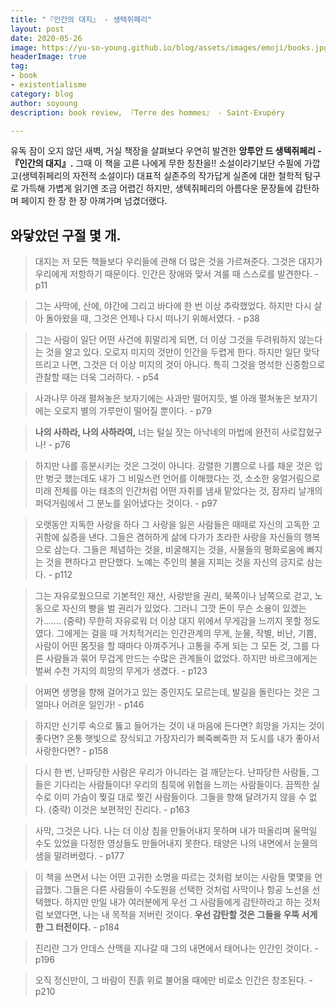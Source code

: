 ```yaml
---
title: "『인간의 대지』 - 생텍쥐페리"
layout: post
date: 2020-05-26
image: https://yu-so-young.github.io/blog/assets/images/emoji/books.jpg
headerImage: true
tag:
- book
- existentialisme
category: blog
author: soyoung
description: book review, 『Terre des hommes』 - Saint-Exupéry

---
```


유독 잠이 오지 않던 새벽, 거실 책장을 살펴보다 우연히 발견한 **앙투안 드 생텍쥐페리 - 『인간의 대지』.** 그때 이 책을 고른 나에게 무한 칭찬을!! 소설이라기보단 수필에 가깝고(생텍쥐페리의 자전적 소설이다) 대표적 실존주의 작가답게 실존에 대한 철학적 탐구로 가득해 가볍게 읽기엔 조금 어렵긴 하지만, 생텍쥐페리의 아름다운 문장들에 감탄하며 페이지 한 장 한 장 아껴가며 넘겼더랬다.  
  
  
## 와닿았던 구절 몇 개.

> 대지는 저 모든 책들보다 우리들에 관해 더 많은 것을 가르쳐준다. 그것은 대지가 우리에게 저항하기 때문이다. 인간은 장애와 맞서 겨룰 때 스스로를 발견한다. - p11
  
> 그는 사막에, 산에, 야간에 그리고 바다에 한 번 이상 추락했었다. 하지만 다시 살아 돌아왔을 때, 그것은 언제나 다시 떠나기 위해서였다. - p38
  
> 그는 사람이 일단 어떤 사건에 휘말리게 되면, 더 이상 그것을 두려워하지 않는다는 것을 알고 있다. 오로지 미지의 것만이 인간을 두렵게 한다. 하지만 일단 맞닥뜨리고 나면, 그것은 더 이상 미지의 것이 아니다. 특히 그것을 명석한 신중함으로 관찰할 때는 더욱 그러하다. - p54
  
> 사과나무 아래 펼쳐놓은 보자기에는 사과만 떨어지듯, 별 아래 펼쳐놓은 보자기에는 오로지 별의 가루만이 떨어질 뿐이다. - p79
  
> **나의 사하라, 나의 사하라여,** 너는 털실 잣는 아낙네의 마법에 완전히 사로잡혔구나! - p76
  
> 하지만 나를 흥분시키는 것은 그것이 아니다. 강렬한 기쁨으로 나를 채운 것은 입만 벙긋 했는데도 내가 그 비밀스런 언어를 이해했다는 것, 소소한 웅얼거림으로 미래 전체를 아는 태초의 인간처럼 어떤 자취를 냄새 맡았다는 것, 잠자리 날개의 퍼덕거림에서 그 분노를 읽어냈다는 것이다. - p97
  
> 오랫동안 지독한 사랑을 하다 그 사랑을 잃은 사람들은 때때로 자신의 고독한 고귀함에 싫증을 낸다. 그들은 겸허하게 삶에 다가가 초라한 사랑을 자신들의 행복으로 삼는다. 그들은 체념하는 것을, 비굴해지는 것을, 사물들의 평화로움에 빠지는 것을 편하다고 판단했다. 노예는 주인의 불을 지피는 것을 자신의 긍지로 삼는다. - p112
  
  >  그는 자유로웠으므로 기본적인 재산, 사랑받을 권리, 북쪽이나 남쪽으로 걷고, 노동으로 자신의 빵을 벌 권리가 있었다. 그러니 그깟 돈이 무슨 소용이 있겠는가……. (중략) 무한히 자유로워 더 이상 대지 위에서 무게감을 느끼지 못할 정도였다. 그에게는 걸을 때 거치적거리는 인간관계의 무게, 눈물, 작별, 비난, 기쁨, 사람이 어떤 몸짓을 할 때마다 아껴주거나 고통을 주게 되는 그 모든 것, 그를 다른 사람들과 묶어 무겁게 만드는 수많은 관계들이 없었다. 하지만 바르크에게는 벌써 수천 가지의 희망의 무게가 생겼다. - p123
  
  > 어쩌면 생명을 향해 걸어가고 있는 중인지도 모르는데, 발길을 돌린다는 것은 그 얼마나 어려운 일인가! - p146
  
  > 하지만 신기루 속으로 뚫고 들어가는 것이 내 마음에 든다면? 희망을 가지는 것이 좋다면? 온통 햇빛으로 장식되고 가장자리가 삐죽삐죽한 저 도시를 내가 좋아서 사랑한다면? - p158
  
  > 다시 한 번, 난파당한 사람은 우리가 아니라는 걸 깨닫는다. 난파당한 사람들, 그들은 기다리는 사람들이다! 우리의 침묵에 위협을 느끼는 사람들이다. 끔찍한 실수로 이미 가슴이 찢길 대로 찢긴 사람들이다. 그들을 향해 달려가지 않을 수 없다. (중략) 이것은 보편적인 진리다. - p163
  
  > 사막, 그것은 나다. 나는 더 이상 침을 만들어내지 못하며 내가 떠올리며 울먹일 수도 있었을 다정한 영상들도 만들어내지 못한다. 태양은 나의 내면에서 눈물의 샘을 말려버렸다. - p177
  
  > 이 책을 쓰면서 나는 어떤 고귀한 소명을 따르는 것처럼 보이는 사람들 몇몇을 언급했다. 그들은 다른 사람들이 수도원을 선택한 것처럼 사막이나 항공 노선을 선택했다. 하지만 만일 내가 여러분에게 우선 그 사람들에게 감탄하라고 하는 것처럼 보였다면, 나는 내 목적을 저버린 것이다. **우선 감탄할 것은 그들을 우뚝 서게 한 그 터전이다.** - p184
  
  > 진리란 그가 안데스 산맥을 지나갈 때 그의 내면에서 태어나는 인간인 것이다. - p196
  
  > 오직 정신만이, 그 바람이 진흙 위로 불어올 때에만 비로소 인간은 창조된다. - p210
  
  
